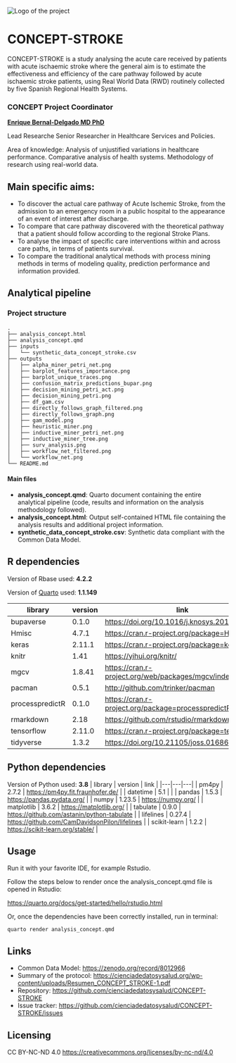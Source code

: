 ![Logo of the project](https://cienciadedatosysalud.org/wp-content/uploads/CONCEPT-h-color.png)

# CONCEPT-STROKE 
CONCEPT-STROKE is a study analysing the acute care received by patients with acute ischaemic stroke where the general aim is to estimate the effectiveness and efficiency of the care pathway followed by acute ischaemic stroke patients, using Real World Data (RWD) routinely collected by five Spanish Regional Health Systems.

### CONCEPT Project Coordinator
**[Enrique Bernal-Delgado MD PhD](https://orcid.org/0000-0002-0961-3298)**

Lead Researche Senior Researcher in Healthcare Services and Policies.

Area of knowledge: Analysis of unjustified variations in healthcare performance. Comparative analysis of health systems. Methodology of research using real-world data.


## Main specific aims:

- To discover the actual care pathway of Acute Ischemic Stroke, from the admission to an emergency room in a public hospital to the appearance of an event of interest after discharge. 
- To compare that care pathway discovered with the theoretical pathway that a patient should follow according to the 
regional Stroke Plans.
- To analyse the impact of specific care interventions within and across care paths, in terms of patients survival.
- To compare the traditional analytical methods with process mining methods in terms of modeling quality, prediction performance and information provided.

## Analytical pipeline

### Project structure
```shell
.
├── analysis_concept.html
├── analysis_concept.qmd
├── inputs
│   └── synthetic_data_concept_stroke.csv
├── outputs
│   ├── alpha_miner_petri_net.png
│   ├── barplot_features_importance.png
│   ├── barplot_unique_traces.png
│   ├── confusion_matrix_predictions_bupar.png
│   ├── decision_mining_petri_act.png
│   ├── decision_mining_petri.png
│   ├── df_gam.csv
│   ├── directly_follows_graph_filtered.png
│   ├── directly_follows_graph.png
│   ├── gam_model.png
│   ├── heuristic_miner.png
│   ├── inductive_miner_petri_net.png
│   ├── inductive_miner_tree.png
│   ├── surv_analysis.png
│   ├── workflow_net_filtered.png
│   └── workflow_net.png
└── README.md

```
#### Main files

- **analysis_concept.qmd**: Quarto document containing the entire analytical pipeline (code, results and information on the analysis methodology followed).
- **analysis_concept.html**: Output self-contained HTML file containing the analysis results and additional project information.
- **synthetic_data_concept_stroke.csv**: Synthetic data compliant with the Common Data Model.

## R dependencies
Version of Rbase used: **4.2.2**

Version of [Quarto](https://quarto.org/) used: **1.1.149**

| library  |  version  | link |
|---|---|---|
| bupaverse  |  0.1.0 | https://doi.org/10.1016/j.knosys.2018.10.018  |
| Hmisc  |  4.7.1  | https://cran.r-project.org/package=Hmisc  |
| keras  | 2.11.1  | https://cran.r-project.org/package=keras  |
| knitr  | 1.41	 | https://yihui.org/knitr/  |
| mgcv  | 1.8.41	 |  https://cran.r-project.org/web/packages/mgcv/index.html |
| pacman  | 0.5.1	 | http://github.com/trinker/pacman  |
| processpredictR  | 0.1.0	 | https://cran.r-project.org/package=processpredictR  |
| rmarkdown  | 2.18	 |  https://github.com/rstudio/rmarkdown  |
| tensorflow  | 2.11.0	 | https://cran.r-project.org/package=tensorflow  |
| tidyverse  | 1.3.2	 | https://doi.org/10.21105/joss.01686  |

## Python dependencies
Version of Python used: **3.8**
| library  |  version  | link |
|---|---|---|
| pm4py  | 2.7.2  | https://pm4py.fit.fraunhofer.de/  |
| datetime  | 5.1  |   |
| pandas  | 1.5.3  | https://pandas.pydata.org/  |
| numpy  | 1.23.5  | https://numpy.org/  |
| matplotlib  |  3.6.2  | https://matplotlib.org/  |
| tabulate  | 0.9.0  | https://github.com/astanin/python-tabulate  |
| lifelines  | 0.27.4  | https://github.com/CamDavidsonPilon/lifelines  |
| scikit-learn  | 1.2.2  | https://scikit-learn.org/stable/  |

## Usage

Run it with your favorite IDE, for example Rstudio.

Follow the steps below to render once the analysis_concept.qmd file is opened in Rstudio:

https://quarto.org/docs/get-started/hello/rstudio.html

Or, once the dependencies have been correctly installed, run in terminal: 

```shell
quarto render analysis_concept.qmd
```

## Links

- Common Data Model: https://zenodo.org/record/8012966
- Summary of the protocol: https://cienciadedatosysalud.org/wp-content/uploads/Resumen_CONCEPT_STROKE-1.pdf
- Repository: https://github.com/cienciadedatosysalud/CONCEPT-STROKE
- Issue tracker: https://github.com/cienciadedatosysalud/CONCEPT-STROKE/issues
 
## Licensing
CC BY-NC-ND 4.0 https://creativecommons.org/licenses/by-nc-nd/4.0

